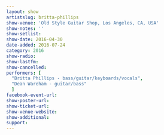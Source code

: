 ```yaml
---
layout: show
artistslug: britta-phillips
show-venue: 'Old Style Guitar Shop, Los Angeles, CA, USA'
show-notes: ''
show-setlist: 
show-date: 2016-04-30
date-added: 2016-07-24
category: 2016
show-radio: 
show-lastfm: 
show-cancelled: 
performers: [
  "Britta Phillips - bass/guitar/keyboards/vocals",
  "Dean Wareham - guitar/bass"
  ]
facebook-event-url: 
show-poster-url: 
show-ticket-url: 
show-venue-website: 
show-additional: 
support:
---
```

